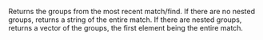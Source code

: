 Returns the groups from the most recent match/find. If there are no
  nested groups, returns a string of the entire match. If there are
  nested groups, returns a vector of the groups, the first element
  being the entire match.